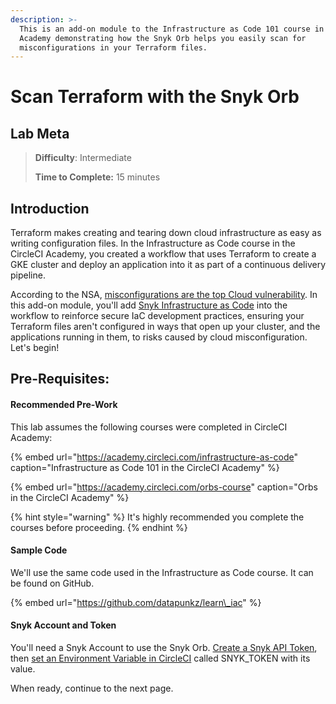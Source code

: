 ```yaml
---
description: >-
  This is an add-on module to the Infrastructure as Code 101 course in CircleCI
  Academy demonstrating how the Snyk Orb helps you easily scan for
  misconfigurations in your Terraform files.
---
```


# Scan Terraform with the Snyk Orb

## Lab Meta

> **Difficulty**: Intermediate
>
> **Time to Complete:** 15 minutes

## Introduction

Terraform makes creating and tearing down cloud infrastructure as easy as writing configuration files. In the Infrastructure as Code course in the CircleCI Academy, you created a workflow that uses Terraform to create a GKE cluster and deploy an application into it as part of a continuous delivery pipeline. 

According to the NSA, [misconfigurations are the top Cloud vulnerability](https://www.cloudhesive.com/blog-posts/misconfiguration-top-cloud-vulnerability/). In this add-on module, you'll add [Snyk Infrastructure as Code](https://snyk.io/product/infrastructure-as-code-security/) into the workflow to reinforce secure IaC development practices, ensuring your Terraform files aren't configured in ways that open up your cluster, and the applications running in them, to risks caused by cloud misconfiguration. Let's begin!

## Pre-Requisites:

#### Recommended Pre-Work

This lab assumes the following courses were completed in CircleCI Academy:

{% embed url="https://academy.circleci.com/infrastructure-as-code" caption="Infrastructure as Code 101 in the CircleCI Academy" %}

{% embed url="https://academy.circleci.com/orbs-course" caption="Orbs in the CircleCI Academy" %}

{% hint style="warning" %}
It's highly recommended you complete the courses before proceeding.
{% endhint %}

#### Sample Code

We'll use the same code used in the Infrastructure as Code course. It can be found on GitHub.

{% embed url="https://github.com/datapunkz/learn\_iac" %}

#### Snyk Account and Token

You'll need a Snyk Account to use the Snyk Orb. [Create a Snyk API Token](https://support.snyk.io/hc/en-us/articles/360004008278-Revoking-and-regenerating-Snyk-API-tokens), then [set an Environment Variable in CircleCI](https://circleci.com/docs/2.0/env-vars/#setting-an-environment-variable-in-a-project) called SNYK\_TOKEN with its value. 

When ready, continue to the next page. 

